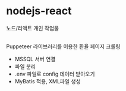 # nodejs-react
노드/리액트 개인 작업물

##
Puppeteer 라이브러리를 이용한 환율 페이지 크롤링

- MSSQL 서버 연결
- 파일 분리
- .env 파일로 config 데이터 받아오기
- MyBatis 적용, XML파일 생성

